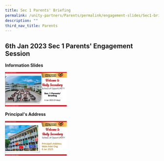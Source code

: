 ```yaml
---
title: Sec 1 Parents' Briefing
permalink: /unity-partners/Parents/permalink/engagement-slides/Sec1-briefing/
description: ""
third_nav_title: Parents
---
```

6th Jan 2023 Sec 1 Parents' Engagement Session
----------------------------------------------
**Information Slides**

<p><a href="https://online.fliphtml5.com/xkkgy/apkd/">
<img style="width:40%" src="/images/Sec1.png">
</a></p>

**Principal's Address**
<p><a href="https://online.fliphtml5.com/xkkgy/mwwa/">
<img style="width:40%" src="/images/Sec12.png">
</a></p>